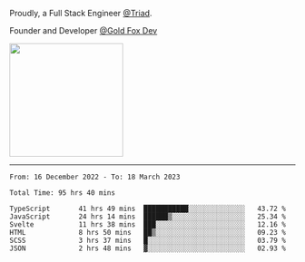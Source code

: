 Proudly, a Full Stack Engineer [@Triad](https://github.com/Triad-Behavioral-Health).

Founder and Developer [@Gold Fox Dev](https://goldfoxdev.com/)

<img src='https://user-images.githubusercontent.com/54318714/225983255-0c895a5b-169a-4e0a-a76a-bc59bc7ee2d7.png' width=200 />

----

<!--START_SECTION:waka-->

```text
From: 16 December 2022 - To: 18 March 2023

Total Time: 95 hrs 40 mins

TypeScript       41 hrs 49 mins  ███████████░░░░░░░░░░░░░░   43.72 %
JavaScript       24 hrs 14 mins  ██████▒░░░░░░░░░░░░░░░░░░   25.34 %
Svelte           11 hrs 38 mins  ███░░░░░░░░░░░░░░░░░░░░░░   12.16 %
HTML             8 hrs 50 mins   ██▒░░░░░░░░░░░░░░░░░░░░░░   09.23 %
SCSS             3 hrs 37 mins   █░░░░░░░░░░░░░░░░░░░░░░░░   03.79 %
JSON             2 hrs 48 mins   ▓░░░░░░░░░░░░░░░░░░░░░░░░   02.93 %
```

<!--END_SECTION:waka-->
